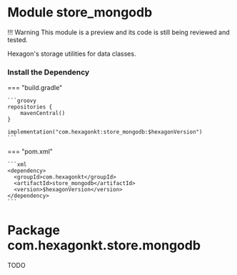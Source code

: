 
# Module store_mongodb

!!! Warning
    This module is a preview and its code is still being reviewed and tested.

Hexagon's storage utilities for data classes.

### Install the Dependency

=== "build.gradle"

    ```groovy
    repositories {
        mavenCentral()
    }

    implementation("com.hexagonkt:store_mongodb:$hexagonVersion")
    ```

=== "pom.xml"

    ```xml
    <dependency>
      <groupId>com.hexagonkt</groupId>
      <artifactId>store_mongodb</artifactId>
      <version>$hexagonVersion</version>
    </dependency>
    ```

# Package com.hexagonkt.store.mongodb

TODO
